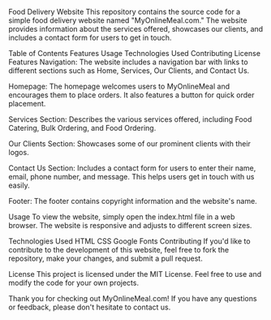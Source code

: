 
Food Delivery Website
This repository contains the source code for a simple food delivery website named "MyOnlineMeal.com." The website provides information about the services offered, showcases our clients, and includes a contact form for users to get in touch.

Table of Contents
Features
Usage
Technologies Used
Contributing
License
Features
Navigation: The website includes a navigation bar with links to different sections such as Home, Services, Our Clients, and Contact Us.

Homepage: The homepage welcomes users to MyOnlineMeal and encourages them to place orders. It also features a button for quick order placement.

Services Section: Describes the various services offered, including Food Catering, Bulk Ordering, and Food Ordering.

Our Clients Section: Showcases some of our prominent clients with their logos.

Contact Us Section: Includes a contact form for users to enter their name, email, phone number, and message. This helps users get in touch with us easily.

Footer: The footer contains copyright information and the website's name.

Usage
To view the website, simply open the index.html file in a web browser. The website is responsive and adjusts to different screen sizes.

Technologies Used
HTML
CSS
Google Fonts
Contributing
If you'd like to contribute to the development of this website, feel free to fork the repository, make your changes, and submit a pull request.

License
This project is licensed under the MIT License. Feel free to use and modify the code for your own projects.

Thank you for checking out MyOnlineMeal.com! If you have any questions or feedback, please don't hesitate to contact us.
